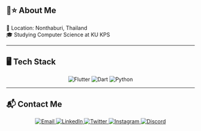 

## 💜⭐ About Me
🏡 Location: Nonthaburi, Thailand  
🎓 Studying Computer Science at KU KPS  

---

## 🖥️ Tech Stack

<p align="center">
  <!-- flat-square static/v1 with empty label so no "static" text -->
  <img
    src="https://img.shields.io/static/v1?label=&message=Flutter&color=ADD8E6&style=flat-square&logo=flutter&logoColor=white"
    alt="Flutter"
  />
  <img
    src="https://img.shields.io/static/v1?label=&message=Dart&color=B0E0E6&style=flat-square&logo=dart&logoColor=white"
    alt="Dart"
  />
  <img
    src="https://img.shields.io/static/v1?label=&message=Python&color=FFE4E1&style=flat-square&logo=python&logoColor=white"
    alt="Python"
  />
  
</p>

---

## 📬 Contact Me

<p align="center">
  <a href="mailto:your.email@example.com">
    <img
      src="https://img.shields.io/static/v1?label=&message=Email&style=flat-square&color=FFC0CB"
      alt="Email"
    />
  </a>
  <a href="https://www.linkedin.com/in/YourLinkedIn">
    <img
      src="https://img.shields.io/static/v1?label=&message=LinkedIn&style=flat-square&color=E0BBE4"
      alt="LinkedIn"
    />
  </a>
  <a href="https://twitter.com/YourTwitter">
    <img
      src="https://img.shields.io/static/v1?label=&message=Twitter&style=flat-square&color=B0E0E6"
      alt="Twitter"
    />
  </a>
  <a href="https://instagram.com/YourInstagram">
    <img
      src="https://img.shields.io/static/v1?label=&message=Instagram&style=flat-square&color=FFDAB9"
      alt="Instagram"
    />
  </a>
  <a href="https://discord.com/users/YourDiscordID">
    <img
      src="https://img.shields.io/static/v1?label=&message=Discord&style=flat-square&color=D1F2EB"
      alt="Discord"
    />
  </a>
</p>

